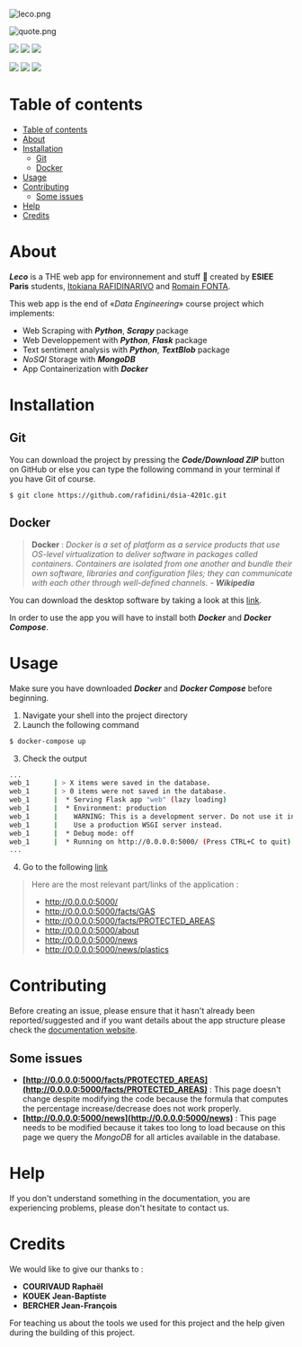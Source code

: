 ![leco.png](app/web/static/images/big_logo.png)

![quote.png](assets/quote.png)

<p>
  <img src="https://img.shields.io/badge/status-building-orange.svg">
  <img src="https://img.shields.io/badge/version-v0.0.0-blue.svg">
  <img src="https://img.shields.io/badge/documentation-no-red.svg">
</p>

<p>
  <img src="https://img.shields.io/badge/Made%20with-Python3.8-darkgreen?style=flat&logo=python&logoColor=white">
  <img src="https://img.shields.io/badge/Made%20with-Docker-blue?style=flat&logo=docker&logoColor=white">
  <img src="https://img.shields.io/badge/Made%20with-MongoDB-lightgreen?style=flat&logo=mongodb&logoColor=white">
</p>



# Table of contents

<!-- TOC -->
- [Table of contents](#table-of-contents)
- [About](#about)
- [Installation](#installation)
  - [Git](#git)
  - [Docker](#docker)
- [Usage](#usage)
- [Contributing](#contributing)
  - [Some issues](#some-issues)
- [Help](#help)
- [Credits](#credits)

# About

***Leco*** is a THE web app for environnement and stuff 🌳 created by **ESIEE Paris** students, [Itokiana RAFIDINARIVO](https://www.linkedin.com/in/itokiana-rafidinarivo/) and [Romain FONTA](https://www.linkedin.com/in/fonta-romain-84130617a/).

This web app is the end of «*Data Engineering*» course project which implements: 
- Web Scraping with ***Python***, ***Scrapy*** package
- Web Developpement with ***Python***, ***Flask*** package
- Text sentiment analysis with ***Python***, ***TextBlob*** package
- *NoSQl* Storage with ***MongoDB***
- App Containerization with ***Docker***

# Installation

## Git 

You can download the project by pressing the ***Code/Download ZIP*** button on GitHub or else you can type the following command in your terminal if you have Git of course.

```
$ git clone https://github.com/rafidini/dsia-4201c.git
```

## Docker

> **Docker**
:
*Docker is a set of platform as a service products that use OS-level virtualization to deliver software in packages called containers. Containers are isolated from one another and bundle their own software, libraries and configuration files; they can communicate with each other through well-defined channels. - **Wikipedia***

You can download the desktop software by taking a look at this [link](https://www.docker.com/get-started).

In order to use the app you will have to install both ***Docker*** and ***Docker Compose***.

# Usage

Make sure you have downloaded ***Docker*** and ***Docker Compose*** before beginning.

1. Navigate your shell into the project directory
2. Launch the following command

```bash
$ docker-compose up
```
3. Check the output
```bash
...
web_1      | > X items were saved in the database.
web_1      | > 0 items were not saved in the database.
web_1      |  * Serving Flask app "web" (lazy loading)
web_1      |  * Environment: production
web_1      |    WARNING: This is a development server. Do not use it in a production deployment.
web_1      |    Use a production WSGI server instead.
web_1      |  * Debug mode: off
web_1      |  * Running on http://0.0.0.0:5000/ (Press CTRL+C to quit)
...
```
4. Go to the following [link](http://0.0.0.0:5000/) 

> Here are the most relevant part/links of the application : 
> - http://0.0.0.0:5000/
> - http://0.0.0.0:5000/facts/GAS
> - http://0.0.0.0:5000/facts/PROTECTED_AREAS
> - http://0.0.0.0:5000/about
> - http://0.0.0.0:5000/news
> - http://0.0.0.0:5000/news/plastics

# Contributing

Before creating an issue, please ensure that it hasn't already been reported/suggested and if you want details about the app structure please check the [documentation website](https://rafidini.github.io/dsia-4201c/).

## Some issues
- **[http://0.0.0.0:5000/facts/PROTECTED_AREAS](http://0.0.0.0:5000/facts/PROTECTED_AREAS)** : This page doesn't change despite modifying the code because the formula that computes the percentage increase/decrease does not work properly.
- **[http://0.0.0.0:5000/news](http://0.0.0.0:5000/news)** : This page needs to be modified because it takes too long to load because on this page we query the *MongoDB* for all articles available in the database.

# Help

If you don't understand something in the documentation, you are experiencing problems, please don't hesitate to contact us.

# Credits

We would like to give our thanks to :
- **COURIVAUD Raphaël**
- **KOUEK Jean-Baptiste**
- **BERCHER Jean-François**

For teaching us about the tools we used for this project and the help given during the building of this project.
